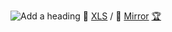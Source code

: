 ![Add a heading](https://user-images.githubusercontent.com/38388270/187234982-f08e4c7a-499a-4af8-ad22-0cdf01fb2aa2.gif)
🧾 [XLS](https://docs.google.com/spreadsheets/d/1eR10kDUwCEiQm-wIDg8jtBEXsv9Rgd2cG3RGrW87M9o/edit?usp=sharing) / 📀 [Mirror](https://mirror.xyz/0xE62F15C0B55ef59dFcE2E5aD51dBfAceD87378Da/Jl0S40WkQ6l_1DGL0u5Hxp0NEiXQhB1aM0a2RLxPyzc)  [🏆](https://gitcoin.co/grants/7434/cocktails-and-caguamas-movie-night)
